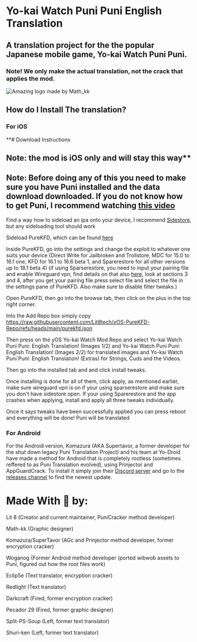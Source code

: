 
# Yo-kai Watch Puni Puni English Translation 
## A translation project for the the popular Japanese mobile game, Yo-kai Watch Puni Puni.
### Note! We only make the actual translation, not the crack that applies the mod.
![Amazing logo made by Math_kk](https://i.imgur.com/39kA5rB.png)

## How do I Install The translation?

### For iOS
**# Download Instructions
## Note: the mod is iOS only and will stay this way**
## Note: Before doing any of this you need to make sure you have Puni installed and the data download downloaded. If you do not know how to get Puni, I recommend watching [this video](https://www.youtube.com/watch?v=7ubJk8XewFw)

Find a way how to sideload an ipa onto your device, I recommend [Sidestore](https://sidestore.io/#get-started), but any sideloading tool should work

Sideload PureKFD, which can be found [here](https://github.com/Lrdsnow/PureKFD/releases)

Inside PureKFD, go into the settings and change the exploit to whatever one suits your device (Direct Write for Jailbroken and Trollstore, MDC for 15.0 to 16.1 one, KFD for 16.1 to 16.6 beta 1, and Sparerestore for all other versions up to 18.1 beta 4)
(if using Sparserestore, you need to input your pairing file and enable Wireguard vpn, find details on that also [here](https://sidestore.io/#get-started), look at sections 3 and 4, after you get your pairing file press select file and select the file in the settings pane of PureKFD. Also make sure to disable filter tweaks.)

Open PureKFD, then go into the browse tab, then click on the plus in the top right corner.

Into the Add Repo box simply copy https://raw.githubusercontent.com/Lit8tech/yOS-PureKFD-Repo/refs/heads/main/purekfd.json

Then press on the yOS Yo-kai Watch Mod Repo and select Yo-kai Watch Puni Puni: English Translation! (Images 1/2) and Yo-kai Watch Puni Puni: English Translation! (Images 2/2) for translated images and Yo-kai Watch Puni Puni: English Translation! (Extras) for Strings, Cuds and the Videos.

Then go into the installed tab and and click install tweaks.

Once installing is done for all of them, click apply, as mentioned earlier, make sure wireguard vpn is on if your using sparserestore and make sure you don't have sidestore open. If your using Sparerestore and the app crashes when applying, install and apply all three tweaks individually.

Once it says tweaks have been successfully applied you can press reboot and everything will be done! Puni will be translated

### For Android
For the Android version, Komazura (AKA Supertavor, a former developer for the shut down legacy Puni Translation Project) and his team at Yo-Droid have made a method for Android that is completely rootless (sometimes reffered to as Puni Translation evolved), using Prinjector and AppGuardCrack. To install it simply join their [Discord server](https://discord.gg/r4B4WVyBJU) and go to the [releases channel](https://discord.com/channels/1137835260906844202/1143807897734754305) to find the newest update.

# Made With 💙 by:

Lit 8 (Creator and current maintainer, PuniCracker method developer)

Math-kk (Graphic designer)

Komazura/SuperTavor (AGc and Prinjector method developer, former encryption cracker)

Woganog (Former Android method developer (ported wibwob assets to Puni, figured out how the root files work)

Eclip5e (Text translator, encryption cracker)

Redlight (Text translator)

Darkcraft (Fired, former encryption cracker)

Pecador 29 (Fired, former graphic designer)

Split-PS-Soup (Left, former text translator)

Shuri-ken (Left, former text translator)
